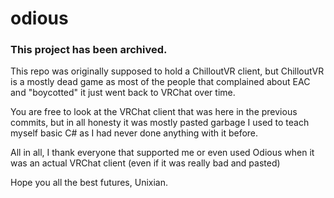 # odious

### This project has been archived.
This repo was originally supposed to hold a ChilloutVR client, but ChilloutVR is a mostly dead game as most of the people that complained about EAC and "boycotted" it just went back to VRChat over time.

You are free to look at the VRChat client that was here in the previous commits, but in all honesty it was mostly pasted garbage I used to teach myself basic C# as I had never done anything with it before.

All in all, I thank everyone that supported me or even used Odious when it was an actual VRChat client (even if it was really bad and pasted)

Hope you all the best futures,
Unixian.
